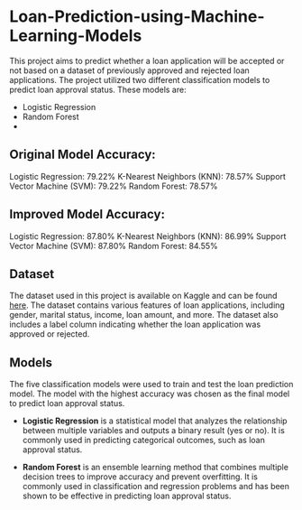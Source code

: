 # Loan-Prediction-using-Machine-Learning-Models

This project aims to predict whether a loan application will be accepted or not based on a dataset of previously approved and rejected loan applications. The project utilized two different classification models to predict loan approval status. These models are:

- Logistic Regression
- Random Forest
- 
## Original Model Accuracy:

Logistic Regression: 79.22%
K-Nearest Neighbors (KNN): 78.57%
Support Vector Machine (SVM): 79.22%
Random Forest: 78.57%

## Improved Model Accuracy:

Logistic Regression: 87.80%
K-Nearest Neighbors (KNN): 86.99%
Support Vector Machine (SVM): 87.80%
Random Forest: 84.55%

## Dataset

The dataset used in this project is available on Kaggle and can be found [here](https://www.kaggle.com/datasets/burak3ergun/loan-data-set). The dataset contains various features of loan applications, including gender, marital status, income, loan amount, and more. The dataset also includes a label column indicating whether the loan application was approved or rejected.

## Models

The five classification models were used to train and test the loan prediction model. The model with the highest accuracy was chosen as the final model to predict loan approval status.

- **Logistic Regression** is a statistical model that analyzes the relationship between multiple variables and outputs a binary result (yes or no). It is commonly used in predicting categorical outcomes, such as loan approval status.

- **Random Forest** is an ensemble learning method that combines multiple decision trees to improve accuracy and prevent overfitting. It is commonly used in classification and regression problems and has been shown to be effective in predicting loan approval status.
